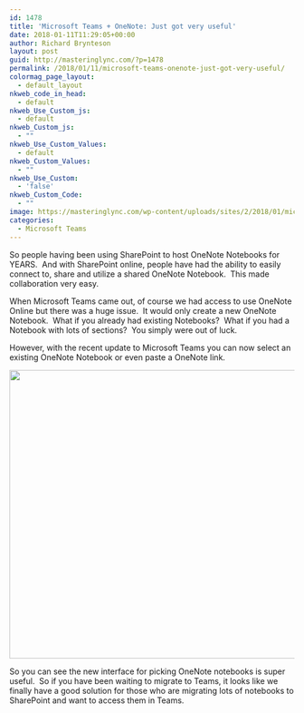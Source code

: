 ```yaml
---
id: 1478
title: 'Microsoft Teams + OneNote: Just got very useful'
date: 2018-01-11T11:29:05+00:00
author: Richard Brynteson
layout: post
guid: http://masteringlync.com/?p=1478
permalink: /2018/01/11/microsoft-teams-onenote-just-got-very-useful/
colormag_page_layout:
  - default_layout
nkweb_code_in_head:
  - default
nkweb_Use_Custom_js:
  - default
nkweb_Custom_js:
  - ""
nkweb_Use_Custom_Values:
  - default
nkweb_Custom_Values:
  - ""
nkweb_Use_Custom:
  - 'false'
nkweb_Custom_Code:
  - ""
image: https://masteringlync.com/wp-content/uploads/sites/2/2018/01/microsoft_onenote_official.jpg
categories:
  - Microsoft Teams
---
```

So people having been using SharePoint to host OneNote Notebooks for YEARS.  And with SharePoint online, people have had the ability to easily connect to, share and utilize a shared OneNote Notebook.  This made collaboration very easy.

When Microsoft Teams came out, of course we had access to use OneNote Online but there was a huge issue.  It would only create a new OneNote Notebook.  What if you already had existing Notebooks?  What if you had a Notebook with lots of sections?  You simply were out of luck.

However, with the recent update to Microsoft Teams you can now select an existing OneNote Notebook or even paste a OneNote link.

<img class="alignnone size-full wp-image-1479" src="https://i0.wp.com/masteringlync.com/wp-content/uploads/sites/2/2018/01/01.png?resize=603%2C509&#038;ssl=1" alt="" width="603" height="509" srcset="https://i0.wp.com/masteringlync.com/wp-content/uploads/sites/2/2018/01/01.png?w=603&ssl=1 603w, https://i0.wp.com/masteringlync.com/wp-content/uploads/sites/2/2018/01/01.png?resize=300%2C253&ssl=1 300w" sizes="(max-width: 603px) 100vw, 603px" data-recalc-dims="1" /> 

So you can see the new interface for picking OneNote notebooks is super useful.  So if you have been waiting to migrate to Teams, it looks like we finally have a good solution for those who are migrating lots of notebooks to SharePoint and want to access them in Teams.